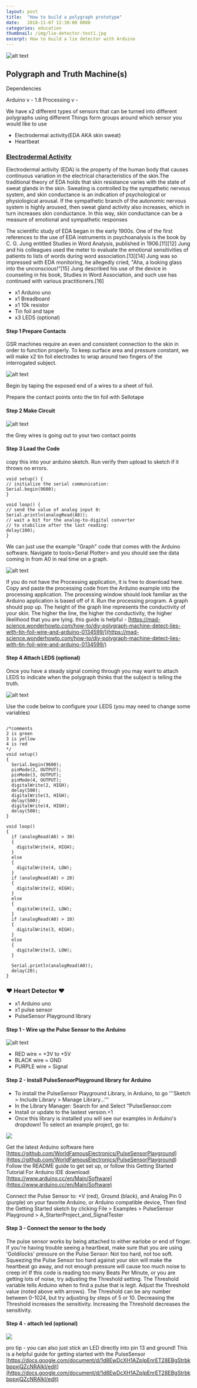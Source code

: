 ```yaml
---
layout: post
title:  "How to build a polygraph prototype"
date:   2018-11-07 12:30:00 0000
categories: education
thumbnail: /img/lie-detector-test1.jpg
excerpt: How to build a lie detector with Arduino
---
```

![alt text](/img/lie-detector-test1.jpg)

## Polygraph and Truth Machine(s)

Dependencies

Arduino v - 1.8
Processing v -


We have x2 different types of sensors that can be turned into different polygraphs using different Things
form groups around which sensor you would like to use

- Electrodermal activity(EDA AKA skin sweat)
- Heartbeat



### [Electrodermal Activity](https://en.wikipedia.org/wiki/Electrodermal_activity)

Electrodermal activity (EDA) is the property of the human body that causes continuous variation in the electrical characteristics of the skin.The traditional theory of EDA holds that skin resistance varies with the state of sweat glands in the skin. Sweating is controlled by the sympathetic nervous system, and skin conductance is an indication of psychological or physiological arousal. If the sympathetic branch of the autonomic nervous system is highly aroused, then sweat gland activity also increases, which in turn increases skin conductance. In this way, skin conductance can be a measure of emotional and sympathetic responses

The scientific study of EDA began in the early 1900s. One of the first references to the use of EDA instruments in psychoanalysis is the book by C. G. Jung entitled Studies in Word Analysis, published in 1906.[11][12] Jung and his colleagues used the meter to evaluate the emotional sensitivities of patients to lists of words during word association.[13][14] Jung was so impressed with EDA monitoring, he allegedly cried, "Aha, a looking glass into the unconscious!"[15] Jung described his use of the device in counseling in his book, Studies in Word Association, and such use has continued with various practitioners.[16]



* x1 Arduino uno
* x1 Breadboard
* x1 10k resistor
* Tin foil and tape
* x3 LEDS (optional)

#### Step 1 Prepare Contacts
GSR machines require an even and consistent connection to the skin in order to function properly. To keep surface area and pressure constant, we will make x2 tin foil electrodes to wrap around two fingers of the interrogated subject.

![alt text](/img/tin-foil.jpg)

Begin by taping the exposed end of a wires to a sheet of foil.


Prepare the contact points onto the tin foil with Sellotape

#### Step 2 Make Circuit

![alt text](/img/skin_lie_detector.jpg)

the Grey wires is going out to your two contact points

#### Step 3 Load the Code

copy this into your arduino sketch.
Run verify then upload to sketch if it throws no errors.

```
void setup() {
// initialize the serial communication:
Serial.begin(9600);
}

void loop() {
// send the value of analog input 0:
Serial.println(analogRead(A0));
// wait a bit for the analog-to-digital converter
// to stabilize after the last reading:
delay(100);
}
```

We can just use the example "Graph" code that comes with the Arduino software. Navigate to tools>Serial Plotter> and you should see the data coming in from A0 in real time on a graph.

![alt text](/img/plotter.png)

If you do not have the Processing application, it is free to download here. Copy and paste the processing code from the Arduino example into the processing application. The processing window should look familiar as the Arduino application is based off of it. Run the processing program. A graph should pop up. The height of the graph line represents the conductivity of your skin. The higher the line, the higher the conductivity, the higher likelihood that you are lying.
this guide is helpful -
[https://mad-science.wonderhowto.com/how-to/diy-polygraph-machine-detect-lies-with-tin-foil-wire-and-arduino-0134599/](https://mad-science.wonderhowto.com/how-to/diy-polygraph-machine-detect-lies-with-tin-foil-wire-and-arduino-0134599/)

#### Step 4 Attach LEDS (optional)

Once you have a steady signal coming through you may want to attach LEDS to indicate when the polygraph thinks that the subject is telling the truth.

![alt text](/img/skin-lie-detector-leds.jpg)

Use the code below to configure your LEDS (you may need to change some variables)
```

/*comments
2 is green
3 is yellow
4 is red
*/
void setup()
{
  Serial.begin(9600);
  pinMode(2, OUTPUT);
  pinMode(3, OUTPUT);
  pinMode(4, OUTPUT);
  digitalWrite(2, HIGH);
  delay(500);
  digitalWrite(3, HIGH);
  delay(500);
  digitalWrite(4, HIGH);
  delay(500);
}

void loop()
{
  if (analogRead(A0) > 30)
  {
    digitalWrite(4, HIGH);
  }
  else
  {
    digitalWrite(4, LOW);
  }
  if (analogRead(A0) > 20)
  {
    digitalWrite(2, HIGH);
  }
  else
  {
    digitalWrite(2, LOW);
  }
  if (analogRead(A0) > 10)
  {
    digitalWrite(3, HIGH);
  }
  else
  {
    digitalWrite(3, LOW);
  }

  Serial.println(analogRead(A0));
  delay(20);
}
```



### ❤️ Heart Detector ❤️

* x1 Arduino uno
* x1 pulse sensor
* PulseSensor Playground library

#### Step 1 - Wire up the Pulse Sensor to the Arduino

![alt text](/img/pulsesensor-pins.png)

* RED wire = +3V to +5V
* BLACK wire = GND
* PURPLE wire = Signal

#### Step 2 - Install PulseSensorPlayground library for Arduino

* To install the PulseSensor Playground Library, in Arduino, to go '''Sketch > Include Library > Manage Library...'''
* In the Library Manager: Search for and Select "PulseSensor.com
* Install or update to the lastest version.+1
* Once this library is installed you will see our examples in Arduino's dropdown! To select an example project, go to:


![](/img/pulsesensor-lib.png)

Get the latest Arduino software here [https://github.com/WorldFamousElectronics/PulseSensorPlayground] (https://github.com/WorldFamousElectronics/PulseSensorPlayground)
Follow the README guide to get set up, or follow this Getting Started Tutorial
For Arduino IDE download: [https://www.arduino.cc/en/Main/Software](https://www.arduino.cc/en/Main/Software)

Connect the Pulse Sensor to: +V (red), Ground (black), and Analog Pin 0 (purple) on your favorite Arduino, or Arduino compatible device, Then find the Getting Started sketch by clicking
    File > Examples > PulseSensor Playground > A_StarterProject_and_SignalTester

#### Step 3 - Connect the sensor to the body

The pulse sensor works by being attached to either earlobe or end of finger. If you're having trouble seeing a heartbeat, make sure that you are using 'Goldilocks' pressure on the Pulse Sensor: Not too hard, not too soft. Squeezing the Pulse Sensor too hard against your skin will make the heartbeat go away, and not enough pressure will cause too much noise to creep in!
If this code is reading too many Beats Per Minute, or you are getting lots of noise, try adjusting the Threshold setting. The Threshold variable tells Arduino when to find a pulse that is legit. Adjust the Threshold value (noted above with arrows).  The Threshold can be any number between 0-1024, but try adjusting by steps of 5 or 10.  Decreasing the Threshold increases the sensitivity.  Increasing the Threshold decreases the sensitivity.  

#### Step 4 - attach led (optional)
![](/img/pulsesensor-lib.png)

pro tip - you can also just stick an LED directly into pin 13 and ground!
This is a helpful guide for getting started with the PulseSensor
[https://docs.google.com/document/d/1d8EwDcXH1AZpIpEnrET28EBgStrbkbppxjQZcNRAlkI/edit](https://docs.google.com/document/d/1d8EwDcXH1AZpIpEnrET28EBgStrbkbppxjQZcNRAlkI/edit)
